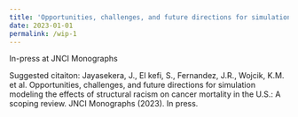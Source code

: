 ```yaml
---
title: 'Opportunities, challenges, and future directions for simulation modeling the effects of structural racism on cancer mortality in the U.S.: A scoping review'
date: 2023-01-01
permalink: /wip-1
---
```

In-press at JNCI Monographs

Suggested citaiton: Jayasekera, J., El kefi, S., Fernandez, J.R., Wojcik, K.M. et al. Opportunities, challenges, and future directions for simulation modeling the effects of structural racism on cancer mortality in the U.S.: A scoping review. JNCI Monographs (2023). In press.
